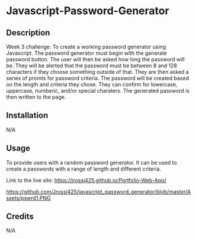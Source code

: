 # Javascript-Password-Generator

## Description

Week 3 challenge: To create a working password generator using Javascript. The password generator must begin with the generate password button. The user will then be asked how long the password will be. They will be alerted that the password must be between 8 and 128 characters if they choose something outside of that. They are then asked a series of promts for password criteria. The password will be created based on the length and criteria they chose. They can confirm for lowercase, uppercase, numberic, and/or special charaters. The generated password is then written to the page.

## Installation

N/A

## Usage

To provide users with a random password generator. It can be used to create a passwords with a range of length and different criteria.

Link to the live site: https://jrossi425.github.io/Portfolio-Web-App/

https://github.com/Jrossi425/javascript_password_generator/blob/master/Assets/pswrd1.PNG

## Credits

N/A

